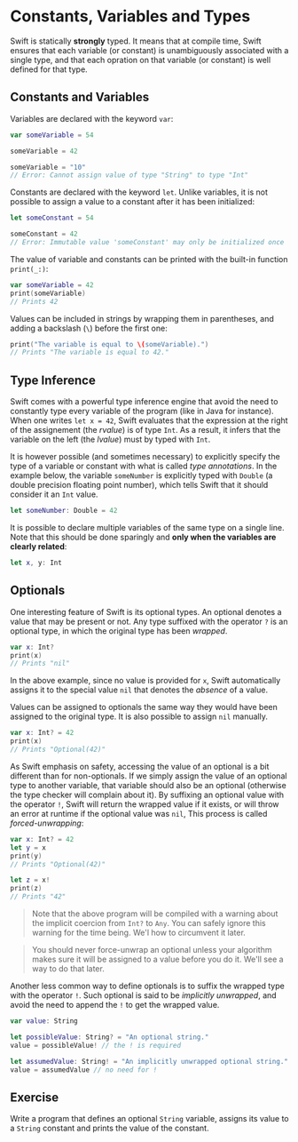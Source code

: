 # Constants, Variables and Types

Swift is statically **strongly** typed.
It means that at compile time, Swift ensures that each variable (or constant) is unambiguously associated with a single type, and that each opration on that variable (or constant) is well defined for that type.

## Constants and Variables

Variables are declared with the keyword `var`:

```swift
var someVariable = 54

someVariable = 42

someVariable = "10"
// Error: Cannot assign value of type "String" to type "Int"
```

Constants are declared with the keyword `let`.
Unlike variables, it is not possible to assign a value to a constant after it has been initialized:

```swift
let someConstant = 54

someConstant = 42
// Error: Immutable value 'someConstant' may only be initialized once
```

The value of variable and constants can be printed with the built-in function `print(_:)`:

```swift
var someVariable = 42
print(someVariable)
// Prints 42
```

Values can be included in strings by wrapping them in parentheses, and adding a backslash (`\`) before the first one:

```swift
print("The variable is equal to \(someVariable).")
// Prints "The variable is equal to 42."
```

## Type Inference

Swift comes with a powerful type inference engine that avoid the need to constantly type every variable of the program (like in Java for instance).
When one writes `let x = 42`, Swift evaluates that the expression at the right of the assignement (the *rvalue*) is of type `Int`.
As a result, it infers that the variable on the left (the *lvalue*) must by typed with `Int`.

It is however possible (and sometimes necessary) to explicitly specify the type of a variable or constant with what is called *type annotations*.
In the example below, the variable `someNumber` is explicitly typed with `Double` (a double precision floating point number), which tells Swift that it should consider it an `Int` value.

```swift
let someNumber: Double = 42
```

It is possible to declare multiple variables of the same type on a single line.
Note that this should be done sparingly and **only when the variables are clearly related**:

```swift
let x, y: Int
```

## Optionals

One interesting feature of Swift is its optional types.
An optional denotes a value that may be present or not.
Any type suffixed with the operator `?` is an optional type, in which the original type has been *wrapped*.

```swift
var x: Int?
print(x)
// Prints "nil"
```

In the above example, since no value is provided for `x`, Swift automatically assigns it to the special value `nil` that denotes the *absence* of a value.

Values can be assigned to optionals the same way they would have been assigned to the original type.
It is also possible to assign `nil` manually.

```swift
var x: Int? = 42
print(x)
// Prints "Optional(42)"
```

As Swift emphasis on safety, accessing the value of an optional is a bit different than for non-optionals.
If we simply assign the value of an optional type to another variable, that variable should also be an optional (otherwise the type checker will complain about it).
By suffixing an optional value with the operator `!`, Swift will return the wrapped value if it exists, or will throw an error at runtime if the optional value was `nil`,
This process is called *forced-unwrapping*:

```swift
var x: Int? = 42
let y = x
print(y)
// Prints "Optional(42)"

let z = x!
print(z)
// Prints "42"
```

> Note that the above program will be compiled with a warning about the implicit coercion from `Int?` to `Any`.
> You can safely ignore this warning for the time being.
> We'l how to circumvent it later.

> You should never force-unwrap an optional unless your algorithm makes sure it will be assigned to a value before you do it.
> We'll see a way to do that later.

Another less common way to define optionals is to suffix the wrapped type with the operator `!`.
Such optional is said to be *implicitly unwrapped*, and avoid the need to append the `!` to get the wrapped value.

```swift
var value: String

let possibleValue: String? = "An optional string."
value = possibleValue! // the ! is required

let assumedValue: String! = "An implicitly unwrapped optional string."
value = assumedValue // no need for !
```

## Exercise

Write a program that defines an optional `String` variable, assigns its value to a `String` constant and prints the value of the constant.
